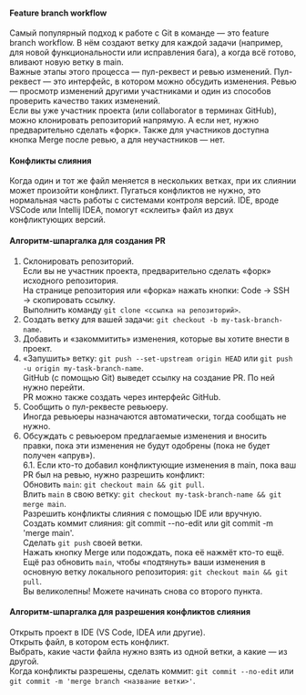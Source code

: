 #### Feature branch workflow
Самый популярный подход к работе с Git в команде — это feature branch workflow. В нём создают ветку для каждой задачи (например, для новой функциональности или исправления бага), а когда всё готово, вливают новую ветку в main.  
Важные этапы этого процесса — пул-реквест и ревью изменений. Пул-реквест — это интерфейс, в котором можно обсудить изменения. Ревью — просмотр изменений другими участниками и один из способов проверить качество таких изменений.  
Если вы уже участник проекта (или collaborator в терминах GitHub), можно клонировать репозиторий напрямую. А если нет, нужно предварительно сделать «форк». Также для участников доступна кнопка Merge после ревью, а для неучастников — нет.  
#### Конфликты слияния
Когда один и тот же файл меняется в нескольких ветках, при их слиянии может произойти конфликт. Пугаться конфликтов не нужно, это нормальная часть работы с системами контроля версий. IDE, вроде VSCode или Intellij IDEA, помогут «склеить» файл из двух конфликтующих версий.
#### Алгоритм-шпаргалка для создания PR  
1. Склонировать репозиторий.  
Если вы не участник проекта, предварительно сделать «форк» исходного репозитория.  
На странице репозитория или «форка» нажать кнопки: Code → SSH → скопировать ссылку.  
Выполнить команду `git clone <ссылка на репозиторий>`.  
2. Создать ветку для вашей задачи: `git checkout -b my-task-branch-name`.  
3. Добавить и «закоммитить» изменения, которые вы хотите внести в проект.  
4. «Запушить» ветку: `git push --set-upstream origin HEAD` или `git push -u origin my-task-branch-name`.  
GitHub (с помощью Git) выведет ссылку на создание PR. По ней нужно перейти.  
PR можно также создать через интерфейс GitHub.  
5. Сообщить о пул-реквесте ревьюеру.  
Иногда ревьюеры назначаются автоматически, тогда сообщать не нужно.
6. Обсуждать с ревьюером предлагаемые изменения и вносить правки, пока эти изменения не будут одобрены (пока не будет получен «апрув»).  
6.1. Если кто-то добавил конфликтующие изменения в main, пока ваш PR был на ревью, нужно разрешить конфликт:  
Обновить `main`: `git checkout main && git pull`.  
Влить `main` в свою ветку: `git checkout my-task-branch-name && git merge main`.  
Разрешить конфликты слияния с помощью IDE или вручную.  
Создать коммит слияния: git commit --no-edit или git commit -m 'merge main'.  
Сделать `git push` своей ветки.  
Нажать кнопку Merge или подождать, пока её нажмёт кто-то ещё.  
Ещё раз обновить `main`, чтобы «подтянуть» ваши изменения в основную ветку локального репозитория: `git checkout main && git pull`.  
Вы великолепны! Можете начинать снова со второго пункта.  
#### Алгоритм-шпаргалка для разрешения конфликтов слияния
Открыть проект в IDE (VS Code, IDEA или другие).  
Открыть файл, в котором есть конфликт.  
Выбрать, какие части файла нужно взять из одной ветки, а какие — из другой.  
Когда конфликты разрешены, сделать коммит: `git commit --no-edit` или `git commit -m 'merge branch <название ветки>'`.  